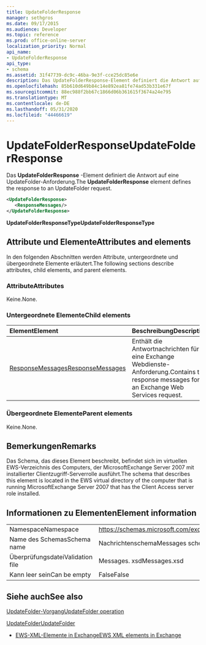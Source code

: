 ```yaml
---
title: UpdateFolderResponse
manager: sethgros
ms.date: 09/17/2015
ms.audience: Developer
ms.topic: reference
ms.prod: office-online-server
localization_priority: Normal
api_name:
- UpdateFolderResponse
api_type:
- schema
ms.assetid: 31f47739-dc9c-46ba-9e3f-cce25dc85e6e
description: Das UpdateFolderResponse-Element definiert die Antwort auf eine UpdateFolder-Anforderung.
ms.openlocfilehash: 85b610d649b84c14e892ea81fe74ad53b331e67f
ms.sourcegitcommit: 88ec988f2bb67c1866d06b361615f3674a24e795
ms.translationtype: MT
ms.contentlocale: de-DE
ms.lasthandoff: 05/31/2020
ms.locfileid: "44466619"
---
```

# <a name="updatefolderresponse"></a><span data-ttu-id="c7d33-103">UpdateFolderResponse</span><span class="sxs-lookup"><span data-stu-id="c7d33-103">UpdateFolderResponse</span></span>

<span data-ttu-id="c7d33-104">Das **UpdateFolderResponse** -Element definiert die Antwort auf eine UpdateFolder-Anforderung.</span><span class="sxs-lookup"><span data-stu-id="c7d33-104">The **UpdateFolderResponse** element defines the response to an UpdateFolder request.</span></span> 
  
```xml
<UpdateFolderResponse>
   <ResponseMessages/>
</UpdateFolderResponse>
```

 <span data-ttu-id="c7d33-105">**UpdateFolderResponseType**</span><span class="sxs-lookup"><span data-stu-id="c7d33-105">**UpdateFolderResponseType**</span></span>
## <a name="attributes-and-elements"></a><span data-ttu-id="c7d33-106">Attribute und Elemente</span><span class="sxs-lookup"><span data-stu-id="c7d33-106">Attributes and elements</span></span>

<span data-ttu-id="c7d33-107">In den folgenden Abschnitten werden Attribute, untergeordnete und übergeordnete Elemente erläutert.</span><span class="sxs-lookup"><span data-stu-id="c7d33-107">The following sections describe attributes, child elements, and parent elements.</span></span>
  
### <a name="attributes"></a><span data-ttu-id="c7d33-108">Attribute</span><span class="sxs-lookup"><span data-stu-id="c7d33-108">Attributes</span></span>

<span data-ttu-id="c7d33-109">Keine.</span><span class="sxs-lookup"><span data-stu-id="c7d33-109">None.</span></span>
  
### <a name="child-elements"></a><span data-ttu-id="c7d33-110">Untergeordnete Elemente</span><span class="sxs-lookup"><span data-stu-id="c7d33-110">Child elements</span></span>

|<span data-ttu-id="c7d33-111">**Element**</span><span class="sxs-lookup"><span data-stu-id="c7d33-111">**Element**</span></span>|<span data-ttu-id="c7d33-112">**Beschreibung**</span><span class="sxs-lookup"><span data-stu-id="c7d33-112">**Description**</span></span>|
|:-----|:-----|
|[<span data-ttu-id="c7d33-113">ResponseMessages</span><span class="sxs-lookup"><span data-stu-id="c7d33-113">ResponseMessages</span></span>](responsemessages.md) <br/> |<span data-ttu-id="c7d33-114">Enthält die Antwortnachrichten für eine Exchange Webdienste-Anforderung.</span><span class="sxs-lookup"><span data-stu-id="c7d33-114">Contains the response messages for an Exchange Web Services request.</span></span>  <br/> |
   
### <a name="parent-elements"></a><span data-ttu-id="c7d33-115">Übergeordnete Elemente</span><span class="sxs-lookup"><span data-stu-id="c7d33-115">Parent elements</span></span>

<span data-ttu-id="c7d33-116">Keine.</span><span class="sxs-lookup"><span data-stu-id="c7d33-116">None.</span></span>
  
## <a name="remarks"></a><span data-ttu-id="c7d33-117">Bemerkungen</span><span class="sxs-lookup"><span data-stu-id="c7d33-117">Remarks</span></span>

<span data-ttu-id="c7d33-118">Das Schema, das dieses Element beschreibt, befindet sich im virtuellen EWS-Verzeichnis des Computers, der MicrosoftExchange Server 2007 mit installierter Clientzugriff-Serverrolle ausführt.</span><span class="sxs-lookup"><span data-stu-id="c7d33-118">The schema that describes this element is located in the EWS virtual directory of the computer that is running MicrosoftExchange Server 2007 that has the Client Access server role installed.</span></span>
  
## <a name="element-information"></a><span data-ttu-id="c7d33-119">Informationen zu Elementen</span><span class="sxs-lookup"><span data-stu-id="c7d33-119">Element information</span></span>

|||
|:-----|:-----|
|<span data-ttu-id="c7d33-120">Namespace</span><span class="sxs-lookup"><span data-stu-id="c7d33-120">Namespace</span></span>  <br/> |https://schemas.microsoft.com/exchange/services/2006/messages  <br/> |
|<span data-ttu-id="c7d33-121">Name des Schemas</span><span class="sxs-lookup"><span data-stu-id="c7d33-121">Schema name</span></span>  <br/> |<span data-ttu-id="c7d33-122">Nachrichtenschema</span><span class="sxs-lookup"><span data-stu-id="c7d33-122">Messages schema</span></span>  <br/> |
|<span data-ttu-id="c7d33-123">Überprüfungsdatei</span><span class="sxs-lookup"><span data-stu-id="c7d33-123">Validation file</span></span>  <br/> |<span data-ttu-id="c7d33-124">Messages. xsd</span><span class="sxs-lookup"><span data-stu-id="c7d33-124">Messages.xsd</span></span>  <br/> |
|<span data-ttu-id="c7d33-125">Kann leer sein</span><span class="sxs-lookup"><span data-stu-id="c7d33-125">Can be empty</span></span>  <br/> |<span data-ttu-id="c7d33-126">False</span><span class="sxs-lookup"><span data-stu-id="c7d33-126">False</span></span>  <br/> |
   
## <a name="see-also"></a><span data-ttu-id="c7d33-127">Siehe auch</span><span class="sxs-lookup"><span data-stu-id="c7d33-127">See also</span></span>



[<span data-ttu-id="c7d33-128">UpdateFolder-Vorgang</span><span class="sxs-lookup"><span data-stu-id="c7d33-128">UpdateFolder operation</span></span>](updatefolder-operation.md)
  
[<span data-ttu-id="c7d33-129">UpdateFolder</span><span class="sxs-lookup"><span data-stu-id="c7d33-129">UpdateFolder</span></span>](updatefolder.md)


- [<span data-ttu-id="c7d33-130">EWS-XML-Elemente in Exchange</span><span class="sxs-lookup"><span data-stu-id="c7d33-130">EWS XML elements in Exchange</span></span>](ews-xml-elements-in-exchange.md)

